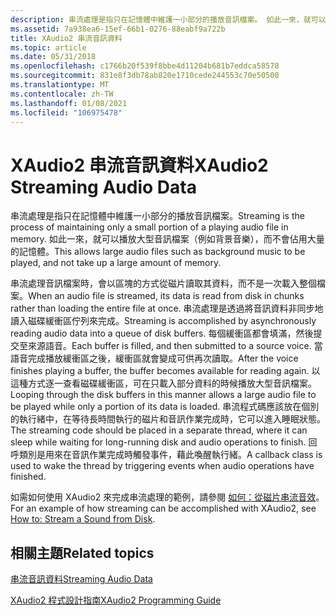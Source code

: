 ```yaml
---
description: 串流處理是指只在記憶體中維護一小部分的播放音訊檔案。 如此一來，就可以播放大型音訊檔案（例如背景音樂），而不會佔用大量的記憶體。
ms.assetid: 7a938ea6-15ef-66b1-0276-88eabf9a722b
title: XAudio2 串流音訊資料
ms.topic: article
ms.date: 05/31/2018
ms.openlocfilehash: c1766b20f539f8bbe4d11204b681b7eddca58578
ms.sourcegitcommit: 831e8f3db78ab820e1710cede244553c70e50500
ms.translationtype: MT
ms.contentlocale: zh-TW
ms.lasthandoff: 01/08/2021
ms.locfileid: "106975478"
---
```

# <a name="xaudio2-streaming-audio-data"></a><span data-ttu-id="56149-104">XAudio2 串流音訊資料</span><span class="sxs-lookup"><span data-stu-id="56149-104">XAudio2 Streaming Audio Data</span></span>

<span data-ttu-id="56149-105">串流處理是指只在記憶體中維護一小部分的播放音訊檔案。</span><span class="sxs-lookup"><span data-stu-id="56149-105">Streaming is the process of maintaining only a small portion of a playing audio file in memory.</span></span> <span data-ttu-id="56149-106">如此一來，就可以播放大型音訊檔案（例如背景音樂），而不會佔用大量的記憶體。</span><span class="sxs-lookup"><span data-stu-id="56149-106">This allows large audio files such as background music to be played, and not take up a large amount of memory.</span></span>

<span data-ttu-id="56149-107">串流處理音訊檔案時，會以區塊的方式從磁片讀取其資料，而不是一次載入整個檔案。</span><span class="sxs-lookup"><span data-stu-id="56149-107">When an audio file is streamed, its data is read from disk in chunks rather than loading the entire file at once.</span></span> <span data-ttu-id="56149-108">串流處理是透過將音訊資料非同步地讀入磁碟緩衝區佇列來完成。</span><span class="sxs-lookup"><span data-stu-id="56149-108">Streaming is accomplished by asynchronously reading audio data into a queue of disk buffers.</span></span> <span data-ttu-id="56149-109">每個緩衝區都會填滿，然後提交至來源語音。</span><span class="sxs-lookup"><span data-stu-id="56149-109">Each buffer is filled, and then submitted to a source voice.</span></span> <span data-ttu-id="56149-110">當語音完成播放緩衝區之後，緩衝區就會變成可供再次讀取。</span><span class="sxs-lookup"><span data-stu-id="56149-110">After the voice finishes playing a buffer, the buffer becomes available for reading again.</span></span> <span data-ttu-id="56149-111">以這種方式逐一查看磁碟緩衝區，可在只載入部分資料的時候播放大型音訊檔案。</span><span class="sxs-lookup"><span data-stu-id="56149-111">Looping through the disk buffers in this manner allows a large audio file to be played while only a portion of its data is loaded.</span></span> <span data-ttu-id="56149-112">串流程式碼應該放在個別的執行緒中，在等待長時間執行的磁片和音訊作業完成時，它可以進入睡眠狀態。</span><span class="sxs-lookup"><span data-stu-id="56149-112">The streaming code should be placed in a separate thread, where it can sleep while waiting for long-running disk and audio operations to finish.</span></span> <span data-ttu-id="56149-113">回呼類別是用來在音訊作業完成時觸發事件，藉此喚醒執行緒。</span><span class="sxs-lookup"><span data-stu-id="56149-113">A callback class is used to wake the thread by triggering events when audio operations have finished.</span></span>

<span data-ttu-id="56149-114">如需如何使用 XAudio2 來完成串流處理的範例，請參閱 [如何：從磁片串流音效](how-to--stream-a-sound-from-disk.md)。</span><span class="sxs-lookup"><span data-stu-id="56149-114">For an example of how streaming can be accomplished with XAudio2, see [How to: Stream a Sound from Disk](how-to--stream-a-sound-from-disk.md).</span></span>

## <a name="related-topics"></a><span data-ttu-id="56149-115">相關主題</span><span class="sxs-lookup"><span data-stu-id="56149-115">Related topics</span></span>

<dl> <dt>

[<span data-ttu-id="56149-116">串流音訊資料</span><span class="sxs-lookup"><span data-stu-id="56149-116">Streaming Audio Data</span></span>](streaming-audio-data.md)
</dt> <dt>

[<span data-ttu-id="56149-117">XAudio2 程式設計指南</span><span class="sxs-lookup"><span data-stu-id="56149-117">XAudio2 Programming Guide</span></span>](programming-guide.md)
</dt> </dl>

 

 




